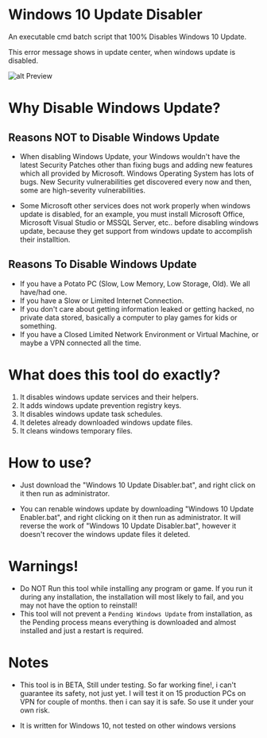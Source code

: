 # Windows 10 Update Disabler
An executable cmd batch script that 100% Disables Windows 10 Update.

This error message shows in update center, when windows update is disabled.

![alt Preview](https://github.com/TarikSeyceri/Windows-10-Update-Disabler/raw/master/Windows%2010%20Update%20Disabled%20Error%20Message.png?raw=true)

# Why Disable Windows Update?

## Reasons NOT to Disable Windows Update
* When disabling Windows Update, your Windows wouldn't have the latest Security Patches other than fixing bugs and adding new features which all provided by Microsoft. Windows Operating System has lots of bugs. New Security vulnerabilities get discovered every now and then, some are high-severity vulnerabilities.

* Some Microsoft other services does not work properly when windows update is disabled, for an example, you must install Microsoft Office, Microsoft Visual Studio or MSSQL Server, etc.. before disabling windows update, because they get support from windows update to accomplish their installtion.

## Reasons To Disable Windows Update
* If you have a Potato PC (Slow, Low Memory, Low Storage, Old). We all have/had one.
* If you have a Slow or Limited Internet Connection.
* If you don't care about getting information leaked or getting hacked, no private data stored, basically a computer to play games for kids or something.
* If you have a Closed Limited Network Environment or Virtual Machine, or maybe a VPN connected all the time.

# What does this tool do exactly?

1. It disables windows update services and their helpers.
2. It adds windows update prevention registry keys.
3. It disables windows update task schedules.
4. It deletes already downloaded windows update files.
5. It cleans windows temporary files.

# How to use?

* Just download the "Windows 10 Update Disabler.bat", and right click on it then run as administrator.

* You can renable windows update by downloading "Windows 10 Update Enabler.bat", and right clicking on it then run as administrator. It will reverse the work of "Windows 10 Update Disabler.bat", however it doesn't recover the windows update files it deleted.

# Warnings!
- Do NOT Run this tool while installing any program or game. If you run it during any installation, the installation will most likely to fail, and you may not have the option to reinstall!
- This tool will not prevent a `Pending Windows Update` from installation, as the Pending process means everything is downloaded and almost installed and just a restart is required.

# Notes

* This tool is in BETA, Still under testing. So far working fine!, i can't guarantee its safety, not just yet. I will test it on 15 production PCs on VPN for couple of months. then i can say it is safe. So use it under your own risk.

* It is written for Windows 10, not tested on other windows versions
